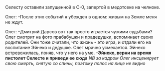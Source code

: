 Селесту оставили запущенной в С-0, запертой в медотсеке на челноке.

Олег:
-После этих событий я убежден в одном: живым на Земле меня не ждут.

Олег:
-Дмитрий Дарсов вот так просто играется чужими судьбами?
Олег смотрит на фото прабабушки и прадедушки, вспоминает своих родителей. Они тоже считали, что жизнь - это игра, и отдали его на воспитание Эйнеко и дедушке.
Олег мрачно усмехается. Эйнеко встревожилась, поняв, что у него на уме.
**-Эйнеко, верни на время пистолет Селесте и приведи ее сюда**
*NB за кадром Олег инсценирует свою смерть, снятую со спины, поэтому полос на лице не видно*